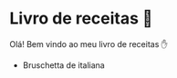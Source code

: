# Livro de receitas :cookie:

Olá! Bem vindo ao meu livro de receitas :hand:

- Bruschetta de italiana

